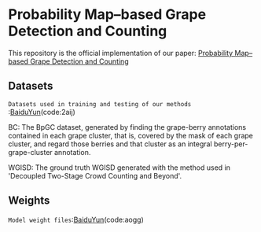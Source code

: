 # Probability Map–based Grape Detection and Counting
This repository is the official implementation of our paper: [Probability Map–based Grape Detection and Counting](https://temp)

## Datasets
`Datasets used in training and testing of our methods `:[BaiduYun](https://pan.baidu.com/s/1wMad3KF9AV1r3OCST5GtsA)(code:2aij) 

BC: The BpGC dataset, generated by finding the grape-berry annotations contained in each grape cluster, that is, covered by the mask of each grape cluster, and regard those berries and that cluster as an integral berry-per-grape-cluster annotation. 

WGISD: The ground truth WGISD generated with the method used in 'Decoupled Two-Stage Crowd Counting and Beyond'.

## Weights
`Model weight files`:[BaiduYun](https://pan.baidu.com/s/1utiUftSmUOdOKahBXkkBhQ)(code:aogg)  

